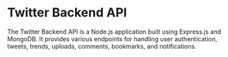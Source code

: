 # Twitter Backend API

The Twitter Backend API is a Node.js application built using Express.js and MongoDB. It provides various endpoints for handling user authentication, tweets, trends, uploads, comments, bookmarks, and notifications.


